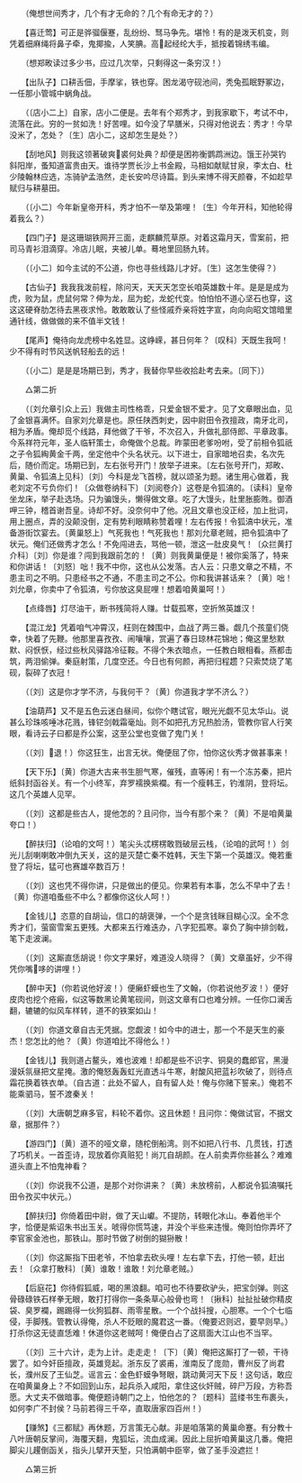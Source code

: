<!-- { "loadSidebar": true } -->
　　（俺想世间秀才，几个有才无命的？几个有命无才的？） 

　　【喜迁莺】可正是骅骝偃蹇，乱纷纷、驽马争先。堪怜！有的是泼天机变，则凭着细麻绳将鼻子牵，鬼揶揄，人笑腆。高起经纶大手，抵按着锦绣韦编。 

　　（想郑畋读过多少书，应过几次举，只剩得这一条穷汉！） 

　　【出队子】口耕舌佃，手摩挲，铁也穿。困龙渴守砚池间，秃兔孤眠野冢边，一任那小管城中蜗角战。 

　　（〔店小二上〕自家，店小二便是。去年有个郑秀才，到我家歇下，考试不中，流落在此。穷的一贫如洗！好苦哩。如今没了早膳米，只得对他说去：秀才！今早没米了，怎处？〔生〕店小二，这却怎生是处？） 

　　【刮地风】则我这领著破爽裘何处典？却便是困祢衡鹦鹉洲边。饿王孙哭钓斜阳岸，蚤知道富贵由天。谁待学贾长沙上书金殿，马相如献赋甘泉，李太白、杜少陵翰林应选，冻骑驴孟浩然，走长安吟尽诗篇。到头来博不得天颜眷，不如趁早赋归与耕墓田。 

　　（〔小二〕今年新皇帝开科，秀才怕不一举及第哩！〔生〕今年开科，知他轮得着我么？） 

　　【四门子】是这珊瑚铁网开三面，走麒麟荒草原。对着这霜月天，雪案前，把司马青衫泪滴穿。冷店儿眠，夹被儿单。蓦地里回肠九转。 

　　（〔小二〕如今主试的不公道，你也寻些线路儿才好。〔生〕这怎生使得？） 

　　【古仙子】我我我泼前程，除问天，天天天怎空长咱英雄数十年。是是是成为虎，败为鼠，虎鼠何常？伸为龙，屈为蛇，龙蛇代变。怕怕怕不道心坚石也穿，这这这硬脊肋怎待去黑夜求怜。敢敢敢认了些怪戚乔亲将姓字宣，向向向昭文馆暗里通针线，做做做的来不值半文钱！ 

　　【尾声】俺待向龙虎榜中名姓显。这峥嵘，甚日何年？〔叹科〕天既生我呵！少不得有时节风送帆轻船去的远！ 

　　（〔小二〕是是是场期已到，秀才，我替你早些收拾赴考去来。〔同下〕） 

　　△第二折 

　　（〔刘允章引众上云〕我做主司性格乖，只爱金银不爱才。见了文章眼出血，见了金银喜满怀。自家刘允章是也。原任陕西刺史，因中尉田令孜擅政，南牙北司，相为矛盾。俺却觅个线路，拜他做了干爷，不次召入，升做礼部侍郎、平章政事。今系祥符元年，圣人临轩策士，命俺做个总裁。昨蒙田老爹吩咐，受了前相令狐祇之子令狐綯黄金千两，坐定他中个头名状元。以下进士，自家暗地召卖，名次先后，随价而定。场期已到，左右张号开门！放举子进来。〔左右张号开门，郑畋、黄巢、令狐滈上见科〕〔刘〕今科是龙飞首榜，就以颂圣为题。诸生用心做着，我老刘定不亏负你们！〔众做卷纳科下〕〔刘阅卷介〕这卷是令狐滈的。〔读科〕皇帝坐龙床，举子赴选场。只为骗馒头，懒得做文章。吃了大馒头，肚里胀膨貹。御酒呷三钟，稽首谢吾皇。诗却不好。没奈何中了他。况且文章也没正经，加上批词，用上圈点，弄的没颠没倒，定有势利眼睛称赞着哩！左右传报！令狐滈中状元，准备游街饮宴去。〔黄巢怒上〕气死我也！气死我也！那刘允章老贼，把令狐滈中了状元。俺们还做秀才怎么！不免闯进去，骂他一顿，泄这一肚皮臭气！〔众拦黄打介科〕〔刘〕你是谁？闯到我跟前怎的！〔黄〕则我黄巢便是！被你奚落了，特来和你讲话！〔刘怒〕咄！我不中你，这也从公发落。古人云：只患文章之不精，不患主司之不明。只患经书之不通，不患主司之不公。你和我讲甚话来？〔黄〕咄！刘允章，你卖中了令狐滈，亏你放这臭屁哩！想着咱黄巢呵！） 

　　【点绛唇】灯尽油干，断书残简将人赚。廿载孤寒，空折煞英雄汉！ 

　　【混江龙】凭着咱气冲霄汉，枉则在棘围中，血战了两三番。觑几个孩童们侥幸，快着了先鞭。他那里喜孜孜、闹嚷嚷，赏遍了春日琼林花锦地；俺这里愁默默、闷恹恹，经过些秋风驿路冷征鞍。不得个朱衣暗点，一任教白眼相看。燕都击筑，两泪偷弹。秦庭射策，几度空还。今日也有何颜，再把归程趱？只索焚烧了笔砚，裂碎了衣冠！ 

　　（〔刘〕这是你才学不济，与我何干？〔黄〕你道我才学不济么？） 

　　【油葫芦】又不是五色云迷白昼间，似你个瞎试官，眼光光觑不见太华山。说甚么珍珠咳唾冰花溅，锋铓剑戟霜毫灿。则不如把孔方兄热脸汤，管教你官人行笑眼，看诗云子曰都是乔公案，这至公堂也变做了鬼门关！ 

　　（〔刘〕退！）你这狂生，出言无状。俺便屈了你，怕你这伙秀才做甚事来！ 

　　【天下乐】〔黄〕你道大古来书生胆气寒，催残，直等闲！有一个冻苏秦，把片纸斜封函谷关。有一个小终军，弃罗襦换紫襴。有一个瘦韩王，钓淮阴，登将坛。这几个英雄人见罕。 

　　（〔刘〕这都是些古人，提他怎的？且问你，当今有那个来？〔黄〕不是咱黄巢夸口！） 

　　【醉扶归】（论咱的文呵！）笔尖头忒楞楞敢戮破层云栈，（论咱的武呵！）剑光儿刮喇喇敢冲倒九天关，这的是灭楚亡秦不姓韩，天生下第一个英雄汉。俺若重登了将坛，猛可也赛雄卒数百万！ 

　　（〔刘〕这也凭不得你讲，只是做出的便见。你果若有本事，怎么不早中了去！〔黄〕你道咱蚤些不中么？都像你这伙人呵！） 

　　【金钱儿】恣意的自胡讪，信口的胡褒弹，一个个是贪钱眯目糊心汉。全不念秀才们，萤窗雪案五更残。大都来五行难迭办，八字犯孤寒。辜负了胸中排剑戟，笔下走波澜。 

　　（〔刘〕这厮直恁胡说！你文字果好，难道没人晓得？〔黄〕文章虽好，少不得凭你嘴哆的讲哩！） 

　　【醉中天】（你若说他好波！）便癞虾蟆也生了文翰，（你若说他歹波！）便好皮肉也挖个疮瘢，似这等数黑论黄笔砚间，则这文章有口也难分辨。一任你口澜舌翻，辘辘的似风车样转，道不的铁案如山！ 

　　（〔刘〕你道文章自古无凭据。您觑波！如今中的进士，那一个不是天生的豪杰！您怎比的他？〔黄〕你道咱比不得他么！） 

　　【金钱儿】我则道占鳌头，难也波难！却都是些不识字、铜臭的蠢郎官，黑漫漫妖氛昼把文星掩。激的俺怒轰轰虹光直透斗牛寒，射酸风把蓝衫吹破了，则待点霜花换着铁衣单。（自古道：此处不留人，自有留人处！俺与你赌下誓来。）俺若不能乘驷马，誓不渡秦关！ 

　　（〔刘〕大唐朝芝麻多官，料轮不着你。这且休题！且问你：俺做试官，不据文章，据那件？） 

　　【游四门】〔黄〕道不的哑文章，随柁倒船湾。则不如把八行书、几贯钱，打透了巧机关。一首歪诗，现放着你真赃犯！尚兀自胡颜。在人前卖弄你些甚么？难难道头直上不怕鬼神看？ 

　　（〔刘〕你说我不公道，是那个对你讲来？〔黄〕未放榜前，人都说令狐滈嘱托田令孜买中状元。） 

　　【醉扶归】你倚着田中尉，做了天山巘。不提防，转眼化冰山。奉着他半个字，恰便是紫诏朱书出玉关。唬得你慌笃速，并没个半些来违慢。俺则怕你弄坏了李官家金池也，那铁山。那时节做了树倒的猢狲散！ 

　　（〔刘〕你这厮指下田老爷，不怕拿去砍头哩！左右拿下去，打他一顿，赶出去！〔众拿打散科〕〔黄〕谁敢！谁敢！刘允章老贼。） 

　　【后庭花】你待假狐威，喝的黑浪翻。咱可也不待要砍驴头，把宝剑弹。则这骨碌碌铁石样拳无眼，敢打打得你一条条草心般骨也弯！〔揪科〕扯扯扯破你精皮袋、臭罗襴，踢踢得一伙狗狐群、雨零星散。一个个战抖搜，心胆寒。一个个七临侵，手脚残。管教认得俺，杀人不贬眼的魔君这一番。（俺要迟则迟，要早则早。）打杀你这无徒直恁难！休道你这老贼呵！俺便白占了这扇面大江山也不当罕。 

　　（〔刘〕三十六计，走为上计。走走走！〔下〕〔黄〕俺把这厮打了一顿，干待罢了。如今奸臣擅政，英雄竞起。浙东反了裘甫，淮南反了庞勋，曹州反了尚君长，濮州反了王仙芝。谣言云：金色虾蟆争弩眼，跳动黄河天下反！这句话，敢应在咱黄巢身上？不如回到山东，起兵杀入咸阳，拿住这伙奸贼，碎尸万段，方称吾愿。大丈夫不做暗事。俺便题诗朝门之上，怕他怎的？〔题科〕蓝缕书生布裹头，如何李广不封侯？马前若得三千卒，直取唐家四百州！） 

　　【赚煞】《三都赋》再休题，万言策无心献。非是咱落第的黄巢命蹇。有分教十八叶唐朝反掌间，海覆天翻，鬼狐坛，流血成澜。因此上屈折咱黄巢这几番。俺把脚尖儿趯倒函关，指头儿擘开天堑，只怕满朝中臣宰，做了圣手没遮拦！ 

　　△第三折 

